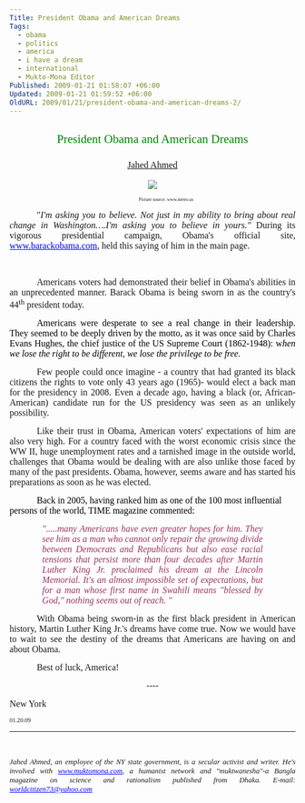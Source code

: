 ```yaml
---
Title: President Obama and American Dreams
Tags:
  - obama
  - politics
  - america
  - i have a dream
  - international
  - Mukto-Mona Editor
Published: 2009-01-21 01:58:07 +06:00
Updated: 2009-01-21 01:59:52 +06:00
OldURL: 2009/01/21/president-obama-and-american-dreams-2/
---
```



<h2 align="center" style="text-align: center"><span style="font-weight: 400; color: #008000; font-family: Verdana">President Obama and American Dreams</span></h2>
<h3 align="center" style="text-align: center"> <span style="font-weight: 400; font-family: Verdana"><a href="https://muktomona.com/Articles/jahed/index.htm">Jahed Ahmed</a></span></h3>
<p style="text-align: justify" class="MsoNormal"><strong><span style="font-family: Verdana"></span></strong></p>
<p align="center" style="text-indent: 0.5in; text-align: center" class="MsoNormal"><img src="https://www.gerrymay.com/wp-content/uploads/2008/08/obamanddrkingblack.jpg" /></p>
<p align="center" style="text-indent: 0.5in; text-align: center" class="MsoNormal"><span style="font-size: 6pt; font-family: Verdana">Picture source: www.metro.us</span></p>
<p style="text-indent: 0.5in; text-align: justify" class="MsoNormal"><span style="font-family: Verdana"></span></p>
<p style="text-indent: 0.5in; text-align: justify" class="MsoNormal"><span style="font-family: Verdana"><font size="3">"<em>I'm asking you to believe. Not just in my ability to bring about real change in Washington….I'm asking you to believe in yours."</em> During its vigorous presidential campaign, Obama's official site, <a href="https://www.barackobama.com/" style="color: blue; text-decoration: underline; text-underline: single">www.barackobama.com</a>, held this saying of him in the main page. </font></span></p>
<p style="text-indent: 0.5in; text-align: justify" class="MsoNormal"><span style="font-family: Verdana"><font size="3">                </font></span></p>
<p style="text-indent: 0.5in; text-align: justify" class="MsoNormal"><span style="font-family: Verdana"><font size="3">Americans voters had demonstrated their belief in Obama's abilities in an unprecedented manner. Barack Obama is being sworn in as the country's 44<sup>th</sup> president today.</font></span></p>
<p style="text-indent: 0.5in; text-align: justify" class="MsoNormal"><span style="font-family: Verdana"></span></p>
<p style="text-indent: 0.5in; text-align: justify" class="MsoNormal"><span style="color: black; font-family: Verdana"><font size="3">Americans were desperate to see a real change in their leadership. They seemed to be deeply driven by the motto, as it was once said by Charles Evans Hughes, the chief justice of the US Supreme Court (1862-1948): w</font><em><font size="3">hen we lose the right to be different, we lose the privilege to be free. </font></em></span></p>
<p style="text-indent: 0.5in; text-align: justify" class="MsoNormal"><em><span style="color: black; font-family: Verdana"></span></em></p>
<p style="text-indent: 0.5in; text-align: justify" class="MsoNormal"><span style="font-family: Verdana"><font size="3">Few people could once imagine - a country that had granted its black citizens the rights to vote only 43 years ago (1965)- would elect a back man for the presidency in 2008. Even a decade ago, having a black (or, African-American) candidate run for the US presidency was seen as an unlikely possibility.</font></span></p>
<p style="text-indent: 0.5in; text-align: justify" class="MsoNormal"><span style="font-family: Verdana"></span></p>
<p style="text-indent: 0.5in; text-align: justify" class="MsoNormal"><span style="font-family: Verdana"><font size="3">Like their trust in Obama, American voters' expectations of him are also very high. For a country faced with the worst economic crisis since the WW II, huge unemployment rates and a tarnished image in the outside world, challenges that Obama would be dealing with are also unlike those faced by many of the past presidents. Obama, however, seems aware and has started his preparations as soon as he was elected.</font></span></p>
<p style="text-indent: 0.5in; text-align: justify" class="MsoNormal"><span style="font-family: Verdana"></span></p>
<p style="text-indent: 0.5in" class="MsoNormal"><span style="color: black; font-family: Verdana"><font size="3">Back in 2005, having ranked him as one of the 100 most influential persons of the world, TIME magazine commented:</font></span></p>
<p style="text-align: justify" class="MsoNormal"><span style="color: black; font-family: Verdana"></span></p>
<p style="margin: 0in 0.6in 0pt; text-align: justify" class="MsoNormal"><em><span style="color: #993366; font-family: Verdana"><font size="3">".....many Americans have even greater hopes for him. They see him as a man who cannot only repair the growing divide between Democrats and Republicans but also ease racial tensions that persist more than four decades after Martin Luther King Jr. proclaimed his dream at the Lincoln Memorial. It's an almost impossible set of expectations, but for a man whose first name in Swahili means "blessed by God," nothing seems out of reach. "</font></span></em></p>
<p style="text-indent: 0.5in; text-align: justify" class="MsoNormal"><span style="font-family: Verdana"></span></p>
<p class="MsoNormal"><span style="font-family: Verdana"></span></p>
<p style="text-indent: 0.5in; text-align: justify" class="MsoNormal"><span style="font-family: Verdana"><font size="3">With Obama being sworn-in as the first black president in American history, Martin Luther King Jr.'s dreams have come true. Now we would have to wait to see the destiny of the dreams that Americans are having on and about Obama.</font></span></p>
<p style="text-align: justify" class="MsoNormal"><span style="font-family: Verdana"></span></p>
<p style="text-indent: 0.5in; text-align: justify" class="MsoNormal"><span style="font-family: Verdana"><font size="3">Best of luck, America!</font></span></p>
<p class="MsoNormal"><span style="font-family: Verdana"></span></p>
<p align="center" style="text-align: center" class="MsoNormal"><span style="font-family: Verdana"><font size="3">----</font></span></p>
<p class="MsoNormal"><span style="font-family: Verdana"></span></p>
<p class="MsoNormal"><span style="font-family: Verdana"><font size="3">New York</font></span></p>
<p class="MsoNormal"><span style="font-size: 8pt; font-family: Verdana">01.20.09</span></p>

<hr />
<p class="MsoNormal">&nbsp;</p>
<p style="text-align: justify" class="MsoNormal"><em><span style="font-family: Verdana"><font size="2">Jahed Ahmed, an employee of the NY state government, is a secular activist and writer. He's involved with <a href="https://muktomona.com/" style="color: blue; text-decoration: underline; text-underline: single">www.muktomona.com</a>, a humanist network and "muktwanesha"-a Bangla magazine on science and rationalism published from Dhaka. </font></span><span style="font-family: Verdana" lang="FR"><font size="2">E-mail: </font></span><span style="font-family: Verdana"><a href="mailto:worldcitizen73@yahoo.com" style="color: blue; text-decoration: underline; text-underline: single"><span lang="FR"><font size="2">worldcitizen73@yahoo.com</font></span></a></span></em></p>
